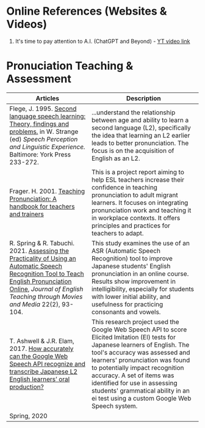 # Online References (Websites & Videos)

1. It's time to pay attention to A.I. (ChatGPT and Beyond) - [YT video link](https://www.youtube.com/watch?v=0uQqMxXoNVs)


# Pronuciation Teaching & Assessment

|Articles|Description|
|--|--|
|Flege, J. 1995. [Second language speech learning: Theory, findings and problems.](https://www.researchgate.net/publication/333815781_Second_language_speech_learning_Theory_findings_and_problems) in W. Strange (ed) _Speech Perception and Linguistic Experience._ Baltimore: York Press 233-272.|...understand the relationship between age and ability to learn a second language (L2), specifically the idea that learning an L2 earlier leads to better pronunciation. The focus is on the acquisition of English as an L2.|  
|Frager. H. 2001. [Teaching Pronunciation: A handbook for teachers and trainers](https://helenfraser.com.au/wp-content/uploads/HF-Handbook.pdf)|This is a project report aiming to help ESL teachers increase their confidence in teaching pronunciation to adult migrant learners. It focuses on integrating pronunciation work and teaching it in workplace contexts. It offers principles and practices for teachers to adapt.|  
|R. Spring & R. Tabuchi. 2021. [Assessing the Practicality of Using an Automatic Speech Recognition Tool to Teach English Pronunciation Online](https://www.researchgate.net/publication/352055961_Assessing_the_Practicality_of_Using_an_Automatic_Speech_Recognition_Tool_to_Teach_English_Pronunciation_Online), _Journal of English Teaching through Movies and Media_ 22(2), 93-104.  | This study examines the use of an ASR (Automatic Speech Recognition) tool to improve Japanese students' English pronunciation in an online course. Results show improvement in intelligibility, especially for students with lower initial ability, and usefulness for practicing consonants and vowels.|
|T. Ashwell & J.R. Elam, 2017. [How accurately can the Google Web Speech API recognize and transcribe Japanese L2 English learners’ oral production?](https://files.eric.ed.gov/fulltext/EJ1141025.pdf)|This research project used the Google Web Speech API to score Elicited Imitation (EI) tests for Japanese learners of English. The tool's accuracy was assessed and learners' pronunciation was found to potentially impact recognition accuracy. A set of items was identified for use in assessing students' grammatical ability in an ei test using a custom Google Web Speech system.|
|Spring, 2020||
